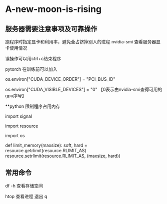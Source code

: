 # A-new-moon-is-rising
## 服务器需要注意事项及可靠操作

跑程序时指定显卡和利用率，避免全占挤掉别人的进程
nvidia-smi 查看服务器显卡使用情况

误操作可以用ctrl+c结束程序

pytorch 在训练前可以加入

os.environ["CUDA_DEVICE_ORDER"] = "PCI_BUS_ID"

os.environ["CUDA_VISIBLE_DEVICES"] = "0"          【0表示由nvidia-smi查得可用的gpu序号】

**python 限制程序占用内存

import signal

import resource

import os

def limit_memory(maxsize):
    soft, hard = resource.getrlimit(resource.RLIMIT_AS)
    resource.setrlimit(resource.RLIMIT_AS, (maxsize, hard))

## 常用命令

df -h 查看存储空间

htop 查看进程  退出 q

